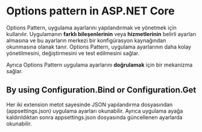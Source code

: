 # Options pattern in ASP.NET Core
Options Pattern, uygulama ayarlarını yapılandırmak ve yönetmek için kullanılır. Uygulamanın **farklı bileşenlerinin** veya **hizmetlerinin** belirli ayarları almasına ve bu ayarların merkezi bir konfigürasyon kaynağından okunmasına olanak tanır. Options Pattern, uygulama ayarlarının daha kolay yönetilmesini, değiştirmesini ve test edilmesini sağlar.

Ayrıca Options Pattern uygulama ayarlarını **doğrulamak** için bir mekanizma sağlar.

## By using Configuration.Bind or Configuration.Get<T>
Her iki extension metot sayesinde JSON yapılandırma dosyasından (appsettings.json) uygulama ayarları okunabilir. Ayrıca uygulama ayağa kaldırıldıktan sonra appsettings.json dosyasında güncellenen ayarlarda okunabilir.


